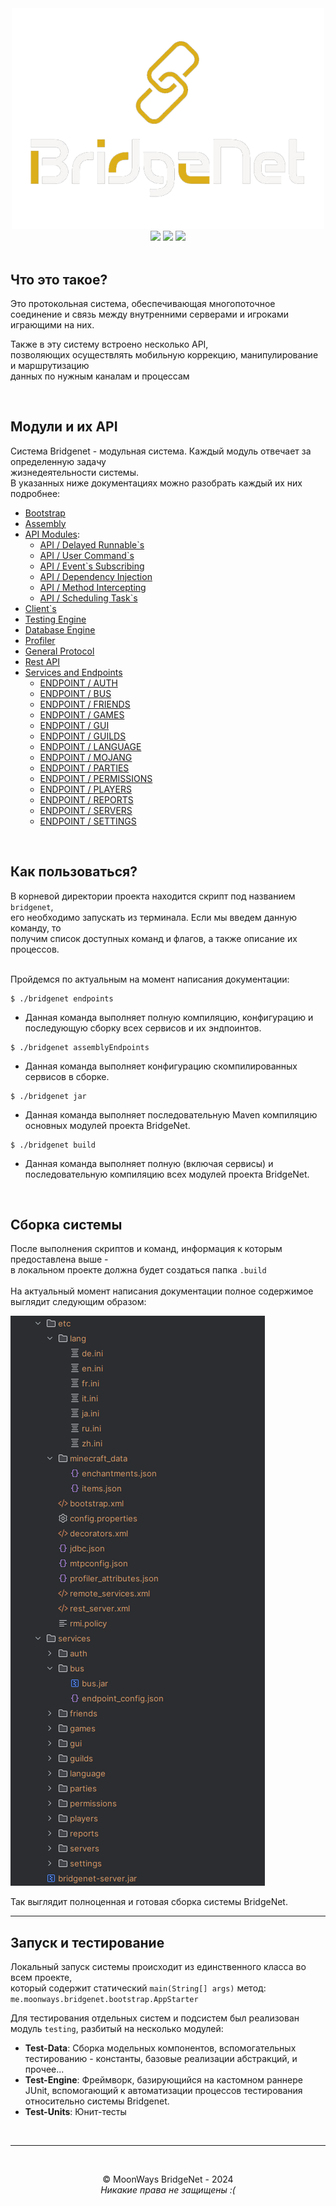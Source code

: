 <div align="center">

<!--suppress CheckImageSize -->
<img src=".assets/logo.png" alt="drawing" width="500"/>

<br>
<img src="https://img.shields.io/badge/language-Java-gold?style=flat" />
<img src="https://img.shields.io/badge/release-v1.2-gold?style=flat" />
<img src="https://img.shields.io/badge/dev_branch-development-gold?style=flat" />

</div>

<br>

## Что это такое?

Это протокольная система, обеспечивающая многопоточное<br>
соединение и связь между внутренними серверами и игроками<br>
играющими на них.<br>

Также в эту систему встроено несколько API,<br>
позволяющих осуществлять мобильную коррекцию, манипулирование и маршрутизацию<br>
данных по нужным каналам и процессам<br>

<br>

## Модули и их API

Система Bridgenet - модульная система. Каждый модуль отвечает за определенную задачу
<br>жизнедеятельности системы.
<br>В указанных ниже документациях можно разобрать каждый их них подробнее:

* [Bootstrap](.docs/bootstrap.md)
* [Assembly](.docs/assembly.md)
* [API Modules](.docs/api.md):
    * [API / Delayed Runnable`s](.docs/api/autorun-api.md)
    * [API / User Command`s](.docs/api/commands-api.md)
    * [API / Event`s Subscribing](.docs/api/events-api.md)
    * [API / Dependency Injection](.docs/api/inject-api.md)
    * [API / Method Intercepting](.docs/api/proxy-api.md)
    * [API / Scheduling Task`s](.docs/api/scheduler-api.md)
* [Client`s](.docs/clients.md)
* [Testing Engine](.docs/test-engine.md)
* [Database Engine](.docs/jdbc.md)
* [Profiler](.docs/profiler)
* [General Protocol](.docs/mtp.md)
* [Rest API](.docs/rest.md)
* [Services and Endpoints](.docs/services.md)
    * [ENDPOINT / AUTH](.docs/services/auth-endpoint.md)
    * [ENDPOINT / BUS](.docs/services/bus-endpoint.md)
    * [ENDPOINT / FRIENDS](.docs/services/friends-endpoint.md)
    * [ENDPOINT / GAMES](.docs/services/games-endpoint.md)
    * [ENDPOINT / GUI](.docs/services/gui-endpoint.md)
    * [ENDPOINT / GUILDS](.docs/services/guilds-endpoint.md)
    * [ENDPOINT / LANGUAGE](.docs/services/language-endpoint.md)
    * [ENDPOINT / MOJANG](.docs/services/mojang-endpoint.md)
    * [ENDPOINT / PARTIES](.docs/services/parties-endpoint.md)
    * [ENDPOINT / PERMISSIONS](.docs/services/permissions-endpoint.md)
    * [ENDPOINT / PLAYERS](.docs/services/players-endpoint.md)
    * [ENDPOINT / REPORTS](.docs/services/reports-endpoint.md)
    * [ENDPOINT / SERVERS](.docs/services/servers-endpoint.md)
    * [ENDPOINT / SETTINGS](.docs/services/settings-endpoint.md)

<br>

## Как пользоваться?

В корневой директории проекта находится скрипт под названием `bridgenet`,<br>
его необходимо запускать из терминала. Если мы введем данную команду, то<br>
получим список доступных команд и флагов, а также описание их процессов.<br>
<br>

Пройдемся по актуальным на момент написания документации:

```shell
$ ./bridgenet endpoints
```

- Данная команда выполняет полную компиляцию, конфигурацию и
  последующую сборку всех сервисов и их эндпоинтов.

```shell
$ ./bridgenet assemblyEndpoints
```

- Данная команда выполняет конфигурацию скомпилированных сервисов в сборке.

```shell
$ ./bridgenet jar
```

- Данная команда выполняет последовательную Maven компиляцию основных модулей проекта BridgeNet.

```shell
$ ./bridgenet build
```

- Данная команда выполняет полную (включая сервисы) и последовательную компиляцию всех модулей проекта BridgeNet.

<br>

## Сборка системы

После выполнения скриптов и команд, информация к которым предоставлена выше -<br>
в локальном проекте должна будет создаться папка `.build`<br>
<br>
На актуальный момент написания документации полное содержимое выглядит следующим образом:

<img src=".assets/build_folder.png"/>

Так выглядит полноценная и готовая сборка системы BridgeNet.

---

## Запуск и тестирование

Локальный запуск системы происходит из единственного класса во всем проекте,<br>
который содержит статический `main(String[] args)` метод:<br>
`me.moonways.bridgenet.bootstrap.AppStarter`

Для тестирования отдельных систем и подсистем был реализован
модуль `testing`, разбитый на несколько модулей:

- **Test-Data**: Сборка модельных компонентов, вспомогательных тестированию - константы, базовые реализации абстракций,
  и прочее...
- **Test-Engine**: Фреймворк, базирующийся на кастомном раннере JUnit, вспомогающий к автоматизации процессов
  тестирования относительно системы Bridgenet.
- **Test-Units**: Юнит-тесты

<br>

<div align="center">

---

<br>

© MoonWays BridgeNet - 2024
<br>
_Никакие права не защищены :(_

</div>